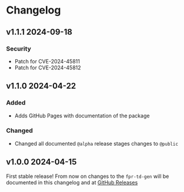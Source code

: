 # Changelog

## v1.1.1 2024-09-18
### Security
* Patch for CVE-2024-45811
* Patch for CVE-2024-45812

## v1.1.0 2024-04-22
### Added
* Adds GitHub Pages with documentation of the package

### Changed
* Changed all documented `@alpha` release stages changes to `@public`

## v1.0.0 2024-04-15
First stable release! From now on changes to the `fpr-td-gen` will be documented in this changelog and at [GitHub Releases](https://github.com/AgroCares/fpr-td-gen/releases)
